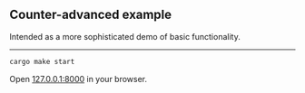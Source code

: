 ## Counter-advanced example

Intended as a more sophisticated demo of basic functionality.

---

```bash
cargo make start
```

Open [127.0.0.1:8000](http://127.0.0.1:8000) in your browser.
